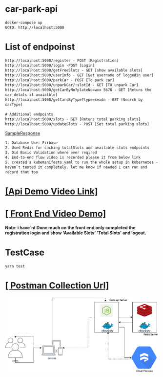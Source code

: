 # car-park-api

```
docker-compose up
GOTO: http://localhost:5000

```

# List of endpoinst

```
http://localhost:5000/register - POST [Registration]
http://localhost:5000/login -POST [Login]
http://localhost:5000/getFreeSlots - GET [show available slots]
http://localhost:5000/userInfo - GET [Get username of loggedin user]
http://localhost:5000/parkCar - POST [To park car]
http://localhost:5000/unparkCar/:slotId - GET [TO unpark Car]
http://localhost:5000/getCarByNo?plateNo=wxx 5678 - GET [Retuns the car detals if avaialble]
http://localhost:5000/getCarsByType?type=seadn - GET [Search by carType]

# Additional endpoints
http://localhost:5000/slots - GET [Retuns total parking slots]
http://localhost:5000/updateSlots - POST [Set total parking slots]
```

[SampleResponse](./EndpoinResponses.md)

```
1. Database Use: Firbase
2. Used Redis for caching totalSlots and available slots endpoints
3. Did Basic Validation where ever reqired
4. End-to-end flow video is recorded please it from below link
5. created a kubemanifests.yaml to run the whole setup in kubernetes - haven`t tested it completely. let me know if needed i can run and record that too
```

# [[Api Demo Video Link]](https://drive.google.com/file/d/1d0b9ACZsKQ8UIqHXITwP_1Ngxdnrl43K/view?usp=sharing)

# [[ Front End Video Demo]](https://drive.google.com/file/d/1oaELRVrBGYC5ad3cIYH2OZOYSrnLy6v5/view?usp=sharing)

#### Note: i have`nt Done much on the front end only completed the registration login and show 'Available Slots' 'Total Slots' and logout.

# TestCase

```
yarn test
```

# [[ Postman Collection Url]](https://drive.google.com/file/d/1RY7FGpgtBU5FDG3FCZTCleKl3aHhXWn1/view?usp=sharing)

![](images/simple-car-park-articture.png)
